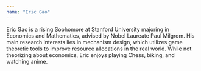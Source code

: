 ```yaml
---
name: "Eric Gao"
---
```


Eric Gao is a rising Sophomore at Stanford University majoring in Economics and Mathematics, advised by Nobel Laureate Paul Milgrom. His main research interests lies in mechanism design, which utilizes game theoretic tools to improve resource allocations in the real world. While not theorizing about economics, Eric enjoys playing Chess, biking, and watching anime.

